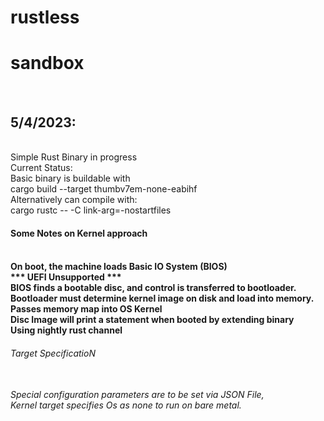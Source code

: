 # rustless
<h1>sandbox</h1><br>
<h2>5/4/2023:</h2><br>
Simple Rust Binary in progress<br> 
Current Status: <br>
Basic binary is buildable with <br>
cargo build --target thumbv7em-none-eabihf<br>
Alternatively can compile with: <br>
cargo rustc -- -C link-arg=-nostartfiles <br>
<h4>Some Notes on Kernel approach <h4><br>
On boot, the machine loads Basic IO System (BIOS) <br>
*** UEFI Unsupported *** <br>
BIOS finds a bootable disc, and control is transferred to bootloader.  <br>
Bootloader must determine kernel image on disk and load into memory. <br>
Passes memory map into OS Kernel <br>
Disc Image will print a statement when booted by extending binary <br>
Using nightly rust channel <br>
<h6> Target SpecificatioN <h6> <br>
Special configuration parameters are to be set via JSON File, <br>
Kernel target specifies Os as none to run on bare metal.

